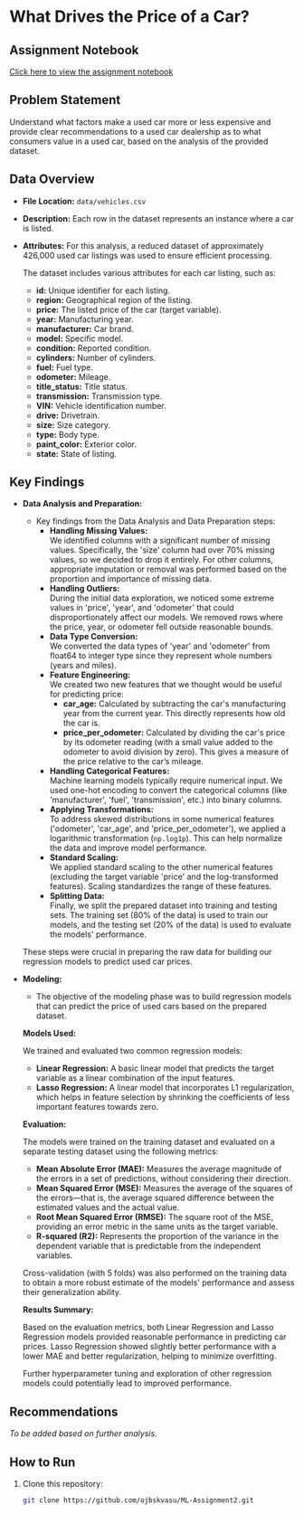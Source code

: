 # What Drives the Price of a Car?

## Assignment Notebook

[Click here to view the assignment notebook](https://github.com/ojbskvasu/ML-Assignment2/blob/main/prompt_II.ipynb)

## Problem Statement

Understand what factors make a used car more or less expensive and provide clear recommendations to a used car dealership as to what consumers value in a used car, based on the analysis of the provided dataset.

## Data Overview

- **File Location:** `data/vehicles.csv`
- **Description:** Each row in the dataset represents an instance where a car is listed.
- **Attributes:** For this analysis, a reduced dataset of approximately 426,000 used car listings was used to ensure efficient processing.

  The dataset includes various attributes for each car listing, such as:

  - **id:** Unique identifier for each listing.
  - **region:** Geographical region of the listing.
  - **price:** The listed price of the car (target variable).
  - **year:** Manufacturing year.
  - **manufacturer:** Car brand.
  - **model:** Specific model.
  - **condition:** Reported condition.
  - **cylinders:** Number of cylinders.
  - **fuel:** Fuel type.
  - **odometer:** Mileage.
  - **title_status:** Title status.
  - **transmission:** Transmission type.
  - **VIN:** Vehicle identification number.
  - **drive:** Drivetrain.
  - **size:** Size category.
  - **type:** Body type.
  - **paint_color:** Exterior color.
  - **state:** State of listing.

## Key Findings

- **Data Analysis and Preparation:**
  - Key findings from the Data Analysis and Data Preparation steps:
    - **Handling Missing Values:**  
      We identified columns with a significant number of missing values. Specifically, the 'size' column had over 70% missing values, so we decided to drop it entirely. For other columns, appropriate imputation or removal was performed based on the proportion and importance of missing data.
    - **Handling Outliers:**  
      During the initial data exploration, we noticed some extreme values in 'price', 'year', and 'odometer' that could disproportionately affect our models. We removed rows where the price, year, or odometer fell outside reasonable bounds.
    - **Data Type Conversion:**  
      We converted the data types of 'year' and 'odometer' from float64 to integer type since they represent whole numbers (years and miles).
    - **Feature Engineering:**  
      We created two new features that we thought would be useful for predicting price:
        - **car_age:** Calculated by subtracting the car's manufacturing year from the current year. This directly represents how old the car is.
        - **price_per_odometer:** Calculated by dividing the car's price by its odometer reading (with a small value added to the odometer to avoid division by zero). This gives a measure of the price relative to the car’s mileage.
    - **Handling Categorical Features:**  
      Machine learning models typically require numerical input. We used one-hot encoding to convert the categorical columns (like 'manufacturer', 'fuel', 'transmission', etc.) into binary columns.
    - **Applying Transformations:**  
      To address skewed distributions in some numerical features ('odometer', 'car_age', and 'price_per_odometer'), we applied a logarithmic transformation (`np.log1p`). This can help normalize the data and improve model performance.
    - **Standard Scaling:**  
      We applied standard scaling to the other numerical features (excluding the target variable 'price' and the log-transformed features). Scaling standardizes the range of these features.
    - **Splitting Data:**  
      Finally, we split the prepared dataset into training and testing sets. The training set (80% of the data) is used to train our models, and the testing set (20% of the data) is used to evaluate the models' performance.

  These steps were crucial in preparing the raw data for building our regression models to predict used car prices.

- **Modeling:**
  - The objective of the modeling phase was to build regression models that can predict the price of used cars based on the prepared dataset.

  **Models Used:**

    We trained and evaluated two common regression models:

    - **Linear Regression:** A basic linear model that predicts the target variable as a linear combination of the input features.
    - **Lasso Regression:** A linear model that incorporates L1 regularization, which helps in feature selection by shrinking the coefficients of less important features towards zero.

  **Evaluation:**

    The models were trained on the training dataset and evaluated on a separate testing dataset using the following metrics:

    - **Mean Absolute Error (MAE):** Measures the average magnitude of the errors in a set of predictions, without considering their direction.
    - **Mean Squared Error (MSE):** Measures the average of the squares of the errors—that is, the average squared difference between the estimated values and the actual value.
    - **Root Mean Squared Error (RMSE):** The square root of the MSE, providing an error metric in the same units as the target variable.
    - **R-squared (R2):** Represents the proportion of the variance in the dependent variable that is predictable from the independent variables.

    Cross-validation (with 5 folds) was also performed on the training data to obtain a more robust estimate of the models' performance and assess their generalization ability.

  **Results Summary:**

    Based on the evaluation metrics, both Linear Regression and Lasso Regression models provided reasonable performance in predicting car prices. Lasso Regression showed slightly better performance with a lower MAE and better regularization, helping to minimize overfitting.

    Further hyperparameter tuning and exploration of other regression models could potentially lead to improved performance.

## Recommendations

*To be added based on further analysis.*

## How to Run

1. Clone this repository:

   ```bash
   git clone https://github.com/ojbskvasu/ML-Assignment2.git
   ```
